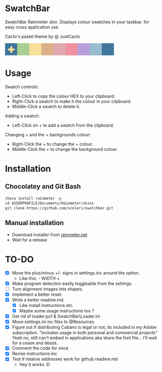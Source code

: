 # SwatchBar
SwatchBar Rainmeter skin. Displays colour swatches in your taskbar, for easy cross application use.

Cacto's pastel theme by @ JustCacto

![SwatchBar Screenshot](./@Resources/Images/swatchbar.png)

# Usage

Swatch controls: 
 * Left-Click to copy the colour HEX to your clipboard.
 * Right-Click a swatch to make it the colour in your clipboard.
 * Middle-Click a swatch to delete it.

Adding a swatch: 
 * Left-Click on + to add a swatch from the clipboard.

Changing + and the + backgrounds colour:
 * Right-Click the + to change the + colour.
 * Middle-Click the + to change the background colour.

# Installation

## Chocolatey and Git Bash

	choco install rainmeter -y
	cd $USERPROFILE/Documents/Rainmeter/skins
	git clone https://github.com/sceleri/swatchbar.git
	
## Manual installation 

* Download installer from [rainmeter.net](http://rainmeter.net) 
* Wait for a release

# TO-DO
 * [x] Move the plus/minus +/- signs in settings.inc around the option.
	* Like this: - WIDTH + 
 * [x] Make program detection easily toggleable from the settings.
 * [ ] Turn alignment images into shapes.
 * [x] Implement a better reset.
 * [x] Write a better readme.md.
	* [x] Like install instructions etc.
	* [x] Maybe some usage instructions too ?
 * [x] Get rid of loader.ps1 & SwatchBar\Loader.ini
 * [x] Move settings.ini inc files to @Resources
 * [x] Figure out if distributing Cubano is legal or not, its included in my
	   Adobe subscription. "Includes usage in both personal and commercial projects"
	   Yeah no, still can't embed in applications aka share the font file... 
	   I'll wait for a cease and desist.
 * [x] Comment the code for once
 * [x] Revise instructions.inc
 * [x] Test if relative addresses work for github readme.md 
	* Hey it works :D
